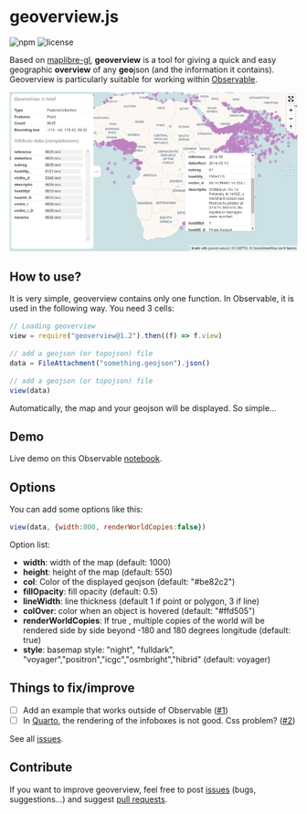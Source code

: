 # geoverview.js

![npm](https://img.shields.io/npm/v/geoverview) ![license](https://img.shields.io/badge/license-MIT-success)

Based on [maplibre-gl](https://maplibre.org/), **geoverview** is a tool for giving a quick and easy geographic **overview** of any **geo**json (and the information it contains). Geoverview is particularly suitable for working within [Observable](https://observablehq.com/@neocartocnrs/geoverview).

![geoverview](./img/geoverview.png)

## How to use?

It is very simple, geoverview contains only one function. In Observable, it is used in the following way. You need 3 cells:

```js
// Loading geoverview
view = require("geoverview@1.2").then((f) => f.view)
```

```js
// add a geojson (or topojson) file
data = FileAttachment("something.geojson").json()
```

```js
// add a geojson (or topojson) file
view(data)
```

Automatically, the map and your geojson will be displayed. So simple...

## Demo

Live demo on this Observable [notebook](https://observablehq.com/@neocartocnrs/geoverview).

## Options

You can add some options like this:

```js
view(data, {width:800, renderWorldCopies:false})
```

Option list:

- **width**: width of the map (default: 1000)
- **height**: height of the map (default: 550)
- **col**: Color of the displayed geojson (default: "#be82c2")
- **fillOpacity**: fill opacity (default: 0.5)
- **lineWidth**: line thickness (default 1 if point or polygon, 3 if line)
- **colOver**: color when an object is hovered (default: "#ffd505")
- **renderWorldCopies**: If true , multiple copies of the world will be rendered side by side beyond -180 and 180 degrees longitude (default: true)
- **style**: basemap style: "night", "fulldark", "voyager","positron","icgc","osmbright","hibrid" (default: voyager)

## Things to fix/improve

- [ ] Add an example that works outside of Observable ([#1](https://github.com/neocarto/geoverview/issues/1))
- [ ] In [Quarto](https://quarto.org/), the rendering of the infoboxes is not good. Css problem? ([#2](https://github.com/neocarto/geoverview/issues/2))

See all [issues](https://github.com/neocarto/geoverview/issues).

## Contribute

If you want to improve geoverview, feel free to post [issues](https://github.com/neocarto/geoverview/issues) (bugs, suggestions...) and suggest [pull requests](https://github.com/neocarto/geoverview/pulls).
